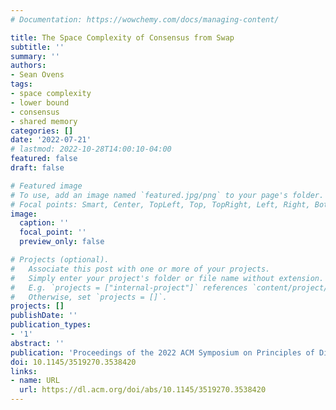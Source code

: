 ```yaml
---
# Documentation: https://wowchemy.com/docs/managing-content/

title: The Space Complexity of Consensus from Swap
subtitle: ''
summary: ''
authors:
- Sean Ovens
tags:
- space complexity
- lower bound
- consensus
- shared memory
categories: []
date: '2022-07-21'
# lastmod: 2022-10-28T14:00:10-04:00
featured: false
draft: false

# Featured image
# To use, add an image named `featured.jpg/png` to your page's folder.
# Focal points: Smart, Center, TopLeft, Top, TopRight, Left, Right, BottomLeft, Bottom, BottomRight.
image:
  caption: ''
  focal_point: ''
  preview_only: false

# Projects (optional).
#   Associate this post with one or more of your projects.
#   Simply enter your project's folder or file name without extension.
#   E.g. `projects = ["internal-project"]` references `content/project/deep-learning/index.md`.
#   Otherwise, set `projects = []`.
projects: []
publishDate: ''
publication_types:
- '1'
abstract: ''
publication: 'Proceedings of the 2022 ACM Symposium on Principles of Distributed Computing'
doi: 10.1145/3519270.3538420
links:
- name: URL
  url: https://dl.acm.org/doi/abs/10.1145/3519270.3538420
---
```

